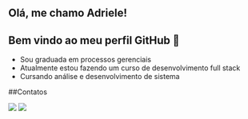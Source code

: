 ## Olá, me chamo Adriele!
## Bem vindo ao meu perfil GitHub 👋
- Sou graduada em processos gerenciais
- Atualmente estou fazendo um curso de desenvolvimento full stack
- Cursando análise e desenvolvimento de sistema

##Contatos
<div>
<a href = "mailto:contato@seu-usuário-aqui"><img loading="lazy" src="https://img.shields.io/badge/Gmail-D14836?style=for-the-badge&logo=gmail&logoColor=white" target="_blank"></a>
<a href="https://www.linkedin.com/in/seu-usuário-linkedln-aqui" target="_blank"><img loading="lazy" src="https://img.shields.io/badge/-LinkedIn-%230077B5?style=for-the-badge&logo=linkedin&logoColor=white" target="_blank"></a>   
</div>
